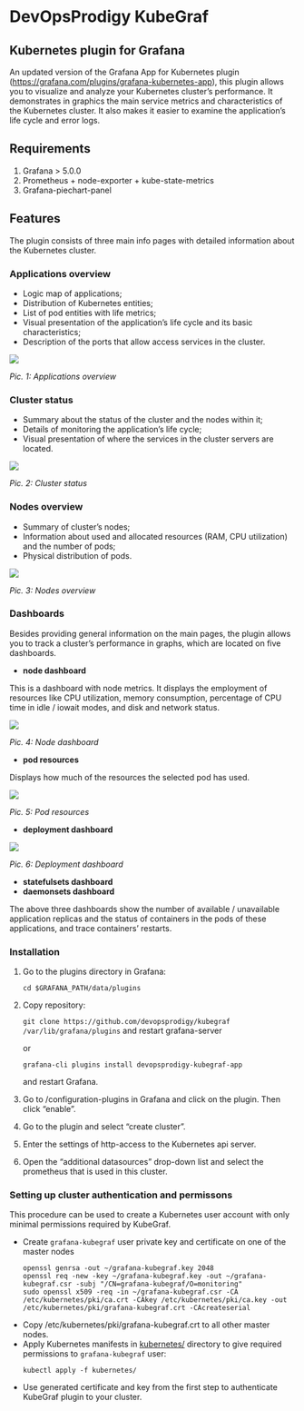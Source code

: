 # DevOpsProdigy KubeGraf
## Kubernetes plugin for Grafana

An updated version of the Grafana App for Kubernetes plugin (https://grafana.com/plugins/grafana-kubernetes-app), this plugin allows you to visualize and analyze your Kubernetes cluster’s performance. It demonstrates in graphics the main service metrics and characteristics of the Kubernetes cluster. It also makes it easier to examine the application’s life cycle and error logs.

## Requirements

1. Grafana > 5.0.0
2. Prometheus + node-exporter + kube-state-metrics
1. Grafana-piechart-panel

## Features

The plugin consists of three main info pages with detailed information about the Kubernetes cluster.

### Applications overview

- Logic map of applications;
- Distribution of Kubernetes entities;
- List of pod entities with life metrics;
- Visual presentation of the application’s life cycle and its basic characteristics;
- Description of the ports that allow access services in the cluster.

![](https://devopsprodigy.com/img/dop-kubegraf/applications_overview_1.png)

*Pic. 1:  Applications overview*

### Cluster status

- Summary about the status of the cluster and the nodes within it;
- Details of monitoring the application’s life cycle;
- Visual presentation of where the services in the cluster servers are located.

![](https://devopsprodigy.com/img/dop-kubegraf/cluster_status.png)

*Pic. 2: Cluster status*

### Nodes overview

- Summary of cluster’s nodes;
- Information about used and allocated resources (RAM, CPU utilization) and the number of pods;
- Physical distribution of pods.

![](https://devopsprodigy.com/img/dop-kubegraf/nodes_overview.png)

*Pic. 3: Nodes overview*

### Dashboards

Besides providing general information on the main pages, the plugin allows you to track a cluster’s performance in graphs, which are located on five dashboards.

- **node dashboard**

This is a dashboard with node metrics. It displays the employment of resources like CPU utilization, memory consumption, percentage of CPU time in idle / iowait modes, and disk and network status.

![](https://devopsprodigy.com/img/dop-kubegraf/node_dashboard_1.png)

*Pic. 4: Node dashboard*

- **pod resources**

Displays how much of the resources the selected pod has used.

![](https://devopsprodigy.com/img/dop-kubegraf/pod_resources_dashboard.png)

*Pic. 5: Pod resources*

- **deployment dashboard**

![](https://devopsprodigy.com/img/dop-kubegraf/deployment_dashboard.png)

*Pic. 6: Deployment dashboard*

- **statefulsets dashboard**
- **daemonsets dashboard**

The above three dashboards show the number of available / unavailable application replicas and the status of containers in the pods of these applications, and trace containers’ restarts.

### Installation


1. Go to the plugins directory in Grafana:

	`cd $GRAFANA_PATH/data/plugins`
	
2. Copy repository:

	`git clone https://github.com/devopsprodigy/kubegraf  /var/lib/grafana/plugins` and restart grafana-server
	 
	or
	 
	`grafana-cli plugins install devopsprodigy-kubegraf-app`

	and restart Grafana.
	
3. Go to /configuration-plugins in Grafana and click on the plugin. Then click “enable”.

4. Go to the plugin and select “create cluster”.

5. Enter the settings of http-access to the Kubernetes api server.

6. Open the “additional datasources” drop-down list and select the prometheus that is used in this cluster.

### Setting up cluster authentication and permissons

This procedure can be used to create a Kubernetes user account with only
minimal permissions required by KubeGraf.

* Create `grafana-kubegraf` user private key and certificate on one of the
  master nodes
  ```
  openssl genrsa -out ~/grafana-kubegraf.key 2048
  openssl req -new -key ~/grafana-kubegraf.key -out ~/grafana-kubegraf.csr -subj "/CN=grafana-kubegraf/O=monitoring"
  sudo openssl x509 -req -in ~/grafana-kubegraf.csr -CA /etc/kubernetes/pki/ca.crt -CAkey /etc/kubernetes/pki/ca.key -out /etc/kubernetes/pki/grafana-kubegraf.crt -CAcreateserial
  ```
* Copy /etc/kubernetes/pki/grafana-kubegraf.crt to all other master nodes.
* Apply Kubernetes manifests in [kubernetes/](kubernetes/) directory to give
  required permissions to `grafana-kubegraf` user:
  ```
  kubectl apply -f kubernetes/
  ```
* Use generated certificate and key from the first step to authenticate
  KubeGraf plugin to your cluster.
